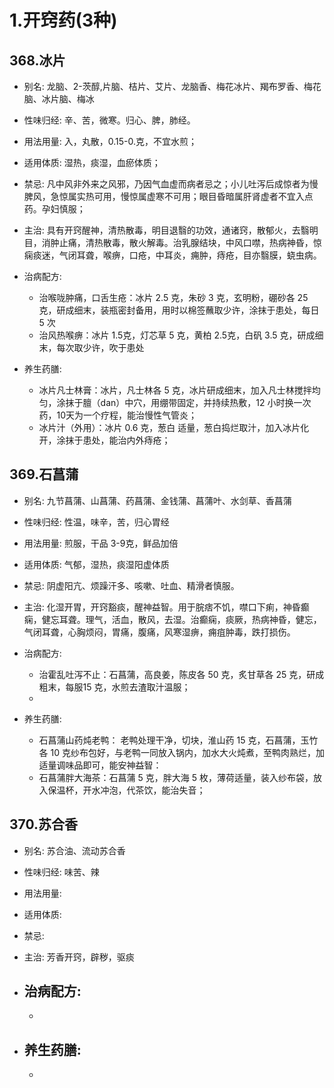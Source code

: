 # 1.开窍药(3种)



## 368.冰片

- 别名: 龙脑、2-茨醇,片脑、桔片、艾片、龙脑香、梅花冰片、羯布罗香、梅花脑、冰片脑、梅冰
- 性味归经: 辛、苦，微寒。归心、脾，肺经。
- 用法用量: 入，丸散，0.15-0.克，不宜水煎；
- 适用体质: 湿热，痰湿，血瘀体质；
- 禁忌: 凡中风非外来之风邪，乃因气血虚而病者忌之；小儿吐泻后成惊者为慢脾风，急惊属实热可用，慢惊属虚寒不可用；眼目昏暗属肝肾虚者不宜入点药。孕妇慎服；

- 主治: 具有开窍醒神，清热散毒，明目退翳的功效，通诸窍，散郁火，去翳明目，消肿止痛，清热散毒，散火解毒。治乳腺结块，中风口噤，热病神昏，惊痫痰迷，气闭耳聋，喉痹，口疮，中耳炎，痈肿，痔疮，目亦翳膜，蛲虫病。
- 治病配方: 
  - 治喉咙肿痛，口舌生疮：冰片 2.5 克，朱砂 3 克，玄明粉，硼砂各 25 克，研成细末，装瓶密封备用，用时以棉签蘸取少许，涂抹于患处，每日 5 次
  - 治风热喉痹：冰片 1.5克，灯芯草 5 克，黄柏 2.5克，白矾 3.5 克，研成细末，每次取少许，吹于患处
  
- 养生药膳: 
  - 冰片凡士林膏：冰片，凡士林各 5 克，冰片研成细末，加入凡士林搅拌均匀，涂抹于膻（dan）中穴，用绷带固定，并持续热敷，12 小时换一次药，10天为一个疗程，能治慢性气管炎；
  - 冰片汁（外用）：冰片 0.6 克，葱白 适量，葱白捣烂取汁，加入冰片化开，涂抹于患处，能治内外痔疮；



## 369.石菖蒲

- 别名: 九节菖蒲、山菖蒲、药菖蒲、金钱蒲、菖蒲叶、水剑草、香菖蒲
- 性味归经: 性温，味辛，苦，归心胃经
- 用法用量: 煎服，干品 3-9克，鲜品加倍
- 适用体质: 气郁，湿热，痰湿阳虚体质
- 禁忌: 阴虚阳亢、烦躁汗多、咳嗽、吐血、精滑者慎服。

- 主治: 化湿开胃，开窍豁痰，醒神益智。用于脘痞不饥，噤口下痢，神昏癫痫，健忘耳聋。理气，活血，散风，去湿。治癫痫，痰厥，热病神昏，健忘，气闭耳聋，心胸烦闷，胃痛，腹痛，风寒湿痹，痈疽肿毒，跌打损伤。 
- 治病配方: 
  - 治霍乱吐泻不止：石菖蒲，高良姜，陈皮各 50 克，炙甘草各 25 克，研成粗末，每服15 克，水煎去渣取汁温服；
  - 
  
- 养生药膳: 
  - 石菖蒲山药炖老鸭： 老鸭处理干净，切块，淮山药 15 克，石菖蒲，玉竹各 10 克纱布包好，与老鸭一同放入锅内，加水大火炖煮，至鸭肉熟烂，加适量调味品即可，能安神益智：
  - 石菖蒲胖大海茶：石菖蒲 5 克，胖大海 5 枚，薄荷适量，装入纱布袋，放入保温杯，开水冲泡，代茶饮，能治失音；


## 370.苏合香

- 别名: 苏合油、流动苏合香
- 性味归经:  味苦、辣 
- 用法用量: 
- 适用体质: 
- 禁忌: 

- 主治: 芳香开窍，辟秽，驱痰
- 治病配方: 
  - 
  - 
  
- 养生药膳: 
  - 
  - 

